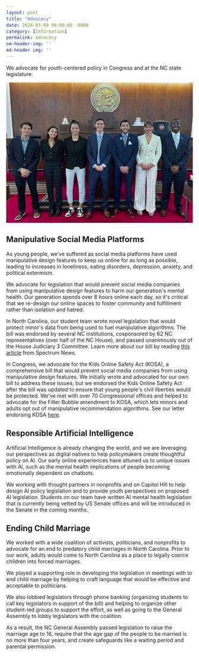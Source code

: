 ```yaml
---
layout: post
title: "Advocacy"
date: 2024-03-09 00:00:00 -0000
category: [Information]
permalink: advocacy
sm-header-img: ''
md-header img: ''
---
```


We advocate for youth-centered policy in Congress and at the NC state legislature.

![NCYPA advocates on the NC House floor](/assets/img/ncga-house-floor.jpg)

## Manipulative Social Media Platforms

As young people, we’ve suffered as social media platforms have used manipulative design features to keep us online for as long as possible, leading to increases in loneliness, eating disorders, depression, anxiety, and political extermism.

We advocate for legislation that would prevent social media companies from using manipulative design features to harm our generation's mental health. Our generation spends over 8 hours online each day, so it's critical that we re-design our online spaces to foster community and fulfillment rather than isolation and hatred.

In North Carolina, our student team wrote novel legislation that would protect minor's data from being used to fuel manipulative algorithms. The bill was endorsed by several NC institutions, cosponsored by 62 NC representatives (over half of the NC House), and passed unanimously out of the House Judiciary 3 Committee. Learn more about our bill by reading [this article](https://spectrumlocalnews.com/nc/charlotte/politics/2023/04/19/students-spearhead-bill-to-protect-their-peers-online) from Spectrum News.

In Congress, we advocate for the Kids Online Safety Act (KOSA), a comprehensive bill that would prevent social media companies from using manipulative design features. We initially wrote and advocated for our own bill to address these issues, but we endorsed the Kids Online Safety Act after the bill was updated to ensure that young people's civil liberties would be protected. We've met with over 70 Congressional offices and helped to advocate for the Filter Bubble amendment to KOSA, which lets minors and adults opt out of manipulative recommendation algorithms. See our letter endorsing KOSA [here](https://youngpeoplesalliance.org/joint_kosa_announcement.pdf).

## Responsible Artificial Intelligence

Artificial Intelligence is already changing the world, and we are leveraging our perspectives as digital natives to help policymakers create thoughtful policy on AI. Our early online experiences have attuned us to unique issues with AI, such as the mental health implications of people becoming emotionally dependent on chatbots.

We working with thought partners in nonprofits and on Capitol Hill to help design AI policy legislation and to provide youth perspectives on proposed AI legislation. Students on our team have written AI mental health legislation that is currently being vetted by US Senate offices and will be introduced in the Senate in the coming months.

## Ending Child Marriage

We worked with a wide coalition of activists, politicians, and nonprofits to advocate for an end to predatory child marriages in North Carolina. Prior to our work, adults would come to North Carolina as a place to legally coerce children into forced marriages.

We played a supporting role in developing the legislation in meetings with to end child marriage by helping to craft language that would be effective and acceptable to politicians.

We also lobbied legislators through phone banking (organizing students to call key legislators in support of the bill) and helping to organize other student-led groups to support the effort, as well as going to the General Assembly to lobby legislators with the coalition.

As a result, the NC General Assembly passed legislation to raise the marriage age to 16, require that the age gap of the people to be married is no more than four years, and create safeguards like a waiting period and parental permission.